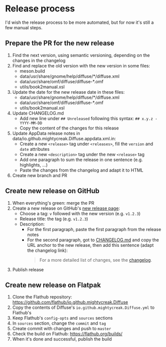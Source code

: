# Release process

I'd wish the release process to be more automated, but for now it's still a
few manual steps.

## Prepare the PR for the new release

1. Find the next version, using semantic versioning, depending on the changes
   in the changelog
2. Find and replace the old version with the new version in some files:
   - meson.build
   - data/usr/share/gnome/help/diffuse/*/diffuse.xml
   - data/usr/share/omf/diffuse/diffuse-*.omf
   - utils/book2manual.xsl
3. Update the date for the new release date in these files:
   - data/usr/share/gnome/help/diffuse/*/diffuse.xml
   - data/usr/share/omf/diffuse/diffuse-*.omf
   - utils/book2manual.xsl
3. Update CHANGELOG.md
   - Add new line under `## Unreleased` following this syntax: `## x.y.z - YYYY-MM-DD`
   - Copy the content of the changes for this release
4. Update AppData release notes in data/io.github.mightycreak.Diffuse.appdata.xml.in:
   - Create a new `<release>` tag under `<releases>`, fill the `version` and
     `date` attributes
   - Create a new `<description>` tag under the new `<release>` tag
   - Add one paragraph to sum the release in one sentence (e.g. highlights, ...)
   - Paste the changes from the changelog and adapt it to HTML
5. Create new branch and PR

## Create new release on GitHub

1. When everything's green: merge the PR
2. Create a new release on GitHub's [new release page](https://github.com/MightyCreak/diffuse/releases/new):
   - Choose a tag: `v` followed with the new version (e.g. `v1.2.3`)
   - Release title: the tag (e.g. `v1.2.3`)
   - Description:
     - For the first paragraph, paste the first paragraph from the release notes
     - For the second paragraph, got to [CHANGELOG.md](https://github.com/MightyCreak/diffuse/blob/master/CHANGELOG.md)
       and copy the URL anchor to the new release, then add this sentence
       (adapt the changelog link):  
       > For a more detailed list of changes, see the
       > [changelog](https://github.com/MightyCreak/diffuse/blob/master/CHANGELOG.md#xyz---yyyy-mm-dd).
3. Publish release

## Create new release on Flatpak

1. Clone the Flathub repository: https://github.com/flathub/io.github.mightycreak.Diffuse
2. Copy the contents of Diffuse's `io.github.mightycreak.Diffuse.yml` to Flathub's
3. Keep Flathub's `config-opts` and `sources` sections
4. In `sources` section, change the `commit` and `tag`
5. Create commit with changes and push to `master`
6. Check the build on Flathub: https://flathub.org/builds/
7. When it's done and successful, publish the build

